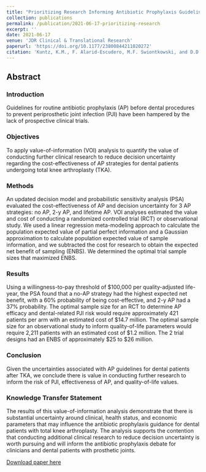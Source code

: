 ```yaml
---
title: "Prioritizing Research Informing Antibiotic Prophylaxis Guidelines for Knee Arthroplasty Patients"
collection: publications
permalink: /publication/2021-06-17-prioritizing-research
excerpt: ''
date: 2021-06-17
venue: 'JDR Clinical & Translational Research'
paperurl: 'https://doi.org/10.1177/23800844211020272'
citation: 'Kuntz, K.M., F. Alarid-Escudero, M.F. Swiontkowski, and D.D. Skaar. “Prioritizing Research Informing Antibiotic Prophylaxis Guidelines for Knee Arthroplasty Patients.” JDR Clinical & Translational Research, (June 2021). https://doi.org/10.1177/23800844211020272.'
---
```

## Abstract
### Introduction
Guidelines for routine antibiotic prophylaxis (AP) before dental procedures to prevent periprosthetic joint infection (PJI) have been hampered by the lack of prospective clinical trials.

### Objectives
To apply value-of-information (VOI) analysis to quantify the value of conducting further clinical research to reduce decision uncertainty regarding the cost-effectiveness of AP strategies for dental patients undergoing total knee arthroplasty (TKA).

### Methods
An updated decision model and probabilistic sensitivity analysis (PSA) evaluated the cost-effectiveness of AP and decision uncertainty for 3 AP strategies: no AP, 2-y AP, and lifetime AP. VOI analyses estimated the value and cost of conducting a randomized controlled trial (RCT) or observational study. We used a linear regression meta-modeling approach to calculate the population expected value of partial perfect information and a Gaussian approximation to calculate population expected value of sample information, and we subtracted the cost for research to obtain the expected net benefit of sampling (ENBS). We determined the optimal trial sample sizes that maximized ENBS.

### Results
Using a willingness-to-pay threshold of &#36;100,000 per quality-adjusted life-year, the PSA found that a no-AP strategy had the highest expected net benefit, with a 60% probability of being cost-effective, and 2-y AP had a 37% probability. The optimal sample size for an RCT to determine AP efficacy and dental-related PJI risk would require approximately 421 patients per arm with an estimated cost of &#36;14.7 million. The optimal sample size for an observational study to inform quality-of-life parameters would require 2,211 patients with an estimated cost of &#36;1.2 million. The 2 trial designs had an ENBS of approximately &#36;25 to &#36;26 million.

### Conclusion
Given the uncertainties associated with AP guidelines for dental patients after TKA, we conclude there is value in conducting further research to inform the risk of PJI, effectiveness of AP, and quality-of-life values.

### Knowledge Transfer Statement
The results of this value-of-information analysis demonstrate that there is substantial uncertainty around clinical, health status, and economic parameters that may influence the antibiotic prophylaxis guidance for dental patients with total knee arthroplasty. The analysis supports the contention that conducting additional clinical research to reduce decision uncertainty is worth pursuing and will inform the antibiotic prophylaxis debate for clinicians and dental patients with prosthetic joints.


[Download paper here](https://doi.org/10.1177/23800844211020272)
